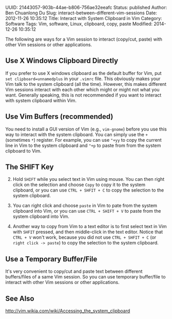 UUID: 21443057-903b-44ae-b806-756ae32eeafc
Status: published
Author: Ben Chuanlong Du
Slug: interact-between-different-vim-sessions
Date: 2012-11-26 10:35:12
Title: Interact with System Clipboard in Vim
Category: Software
Tags: Vim, software, Linux, clipboard, copy, paste
Modified: 2014-12-26 10:35:12

The following are ways for a Vim session 
to interact (copy/cut, paste) with other Vim sessions or other applications.

## Use X Windows Clipboard Directly

If you prefer to use X windows clipboard as the default buffer for Vim,
put `set clipboard=unnamedplus` in your `.vimrc` file.
This obviously makes your Vim talk to the system clipboard (all the time).
However, 
this makes different Vim sessions interact with each other 
which might or might not what you want.
Generally speaking,
this is not recommended if you want to interact with system clipboard within Vim.

## Use Vim Buffers (recommended)

You need to install a GUI version of Vim (e.g., `vim-gnome`) 
before you use this way to interact with the system clipboard.
You can simply use the `+` (sometimes `*`) register. 
For example, 
you can use `"+yy` to copy the current line in Vim to the system clipboard
and `"+p` to paste from from the system clipboard to Vim.


## The SHIFT Key

2. Hold `SHIFT` while you select text in Vim using mouse. 
You can then right click on the selection and choose `Copy` to copy it to the system clipboard, 
or you can use `CTRL + SHFIT + C` to copy the selection to the system clipboard.

4. You can right click and choose `paste` in Vim to pate from the system clipboard into Vim, 
or you can use `CTRL + SHIFT + V` to paste from the system clipboard into Vim.

5. Another way to copy from Vim to a text editor is to first select text in Vim with `SHFIT` pressed, 
and then middle-click in the text editor.
Notice that `CTRL + V` won't work, 
because you did not use `CTRL + SHFIT + C` (or `right click -> paste`) to copy the selection to the system clipboard.

## Use a Temporary Buffer/File

It's very convenient to copy/cut and paste text between different buffers/files of a same Vim session. 
So you can use temporary buffer/file to interact with other Vim sessions or other applications.

## See Also

<http://vim.wikia.com/wiki/Accessing_the_system_clipboard>
